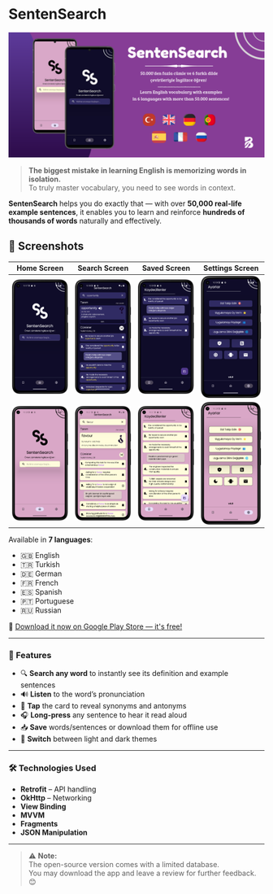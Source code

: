 # SentenSearch

![SentenSearch Preview](https://github.com/bugrahankaramollaoglu/sentensearch/blob/main/graphics/last_graphic.png)

> **The biggest mistake in learning English is memorizing words in isolation.**  
> To truly master vocabulary, you need to see words in context.

**SentenSearch** helps you do exactly that — with over **50,000 real-life example sentences**, it enables you to learn and reinforce **hundreds of thousands of words** naturally and effectively.

## 📸 Screenshots

| Home Screen | Search Screen | Saved Screen | Settings Screen |
| ----------- | ----------- | ---------------- | ---------------- |
| ![Home Screen](https://github.com/bugrahankaramollaoglu/sentensearch/blob/main/readme_files/photo_1.png) | ![Login Screen](https://github.com/bugrahankaramollaoglu/sentensearch/blob/main/readme_files/photo_2.png) | ![Register Screen](https://github.com/bugrahankaramollaoglu/sentensearch/blob/main/readme_files/photo_3.png) | ![Forget Password Screen](https://github.com/bugrahankaramollaoglu/sentensearch/blob/main/readme_files/photo_4.png) |
| ![Screen Screen](https://github.com/bugrahankaramollaoglu/sentensearch/blob/main/readme_files/photo_5.png) | ![Login Screen](https://github.com/bugrahankaramollaoglu/sentensearch/blob/main/readme_files/photo_7.png) | ![Register Screen](https://github.com/bugrahankaramollaoglu/sentensearch/blob/main/readme_files/photo_8.png) | ![Forget Password Screen](https://github.com/bugrahankaramollaoglu/sentensearch/blob/main/readme_files/photo_6.png) |


Available in **7 languages**:
- 🇬🇧 English
- 🇹🇷 Turkish
- 🇩🇪 German
- 🇫🇷 French
- 🇪🇸 Spanish
- 🇵🇹 Portuguese
- 🇷🇺 Russian

📱 [Download it now on Google Play Store — it's free!](https://play.google.com/store/apps/details?id=com.bugrahankaramollaoglu.sentensearch)

---

### 🚀 Features
- 🔍 **Search any word** to instantly see its definition and example sentences
- 🔊 **Listen** to the word’s pronunciation
- 📖 **Tap** the card to reveal synonyms and antonyms
- 🎧 **Long-press** any sentence to hear it read aloud
- 📥 **Save** words/sentences or download them for offline use
- 🌙 **Switch** between light and dark themes

---

### 🛠 Technologies Used
- **Retrofit** – API handling
- **OkHttp** – Networking
- **View Binding**
- **MVVM**
- **Fragments**
- **JSON Manipulation**

---

> ⚠️ **Note:**  
> The open-source version comes with a limited database.  
> You may download the app and leave a review for further feedback. 😊

